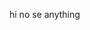 hi no se anything
<!---
chirieleisonr/chirieleisonr is a ✨ special ✨ repository because its `README.md` (this file) appears on your GitHub profile.
You can click the Preview link to take a look at your changes.
--->
